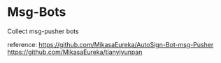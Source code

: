 # Msg-Bots
Collect msg-pusher bots

reference:
https://github.com/MikasaEureka/AutoSign-Bot-msg-Pusher
https://github.com/MikasaEureka/tianyiyunpan
